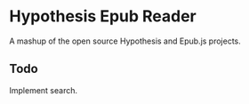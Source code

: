 # Hypothesis Epub Reader

A mashup of the open source Hypothesis and Epub.js projects.


## Todo

Implement search.


